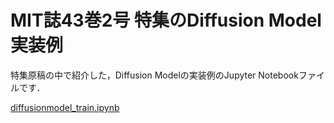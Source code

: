 # MIT誌43巻2号 特集のDiffusion Model実装例

特集原稿の中で紹介した，Diffusion Modelの実装例のJupyter Notebookファイルです．

[diffusionmodel_train.ipynb](https://github.com/modafone/mit43-2-dm/blob/main/diffusionmodel_train.ipynb)
